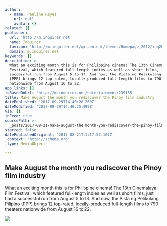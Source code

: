 ```yaml
---
author:
  - name: Pauline Reyes
    url: null
    avatar: {}
related: []
publisher:
  url: 'http://m.inquirer.net'
  name: Inquirer
  favicon: 'http://m.inquirer.net/wp-content/themes/Homepage_2012/inq2013/favicon.ico'
  domain: m.inquirer.net
keywords: []
description: >-
  What an exciting month this is for Philippine cinema! The 13th Cinemalaya Film
  Festival, which featured full-length indies as well as short films, just had a
  successful run from August 5 to 13. And now, the Pista ng Pelikulang Pilipino
  (PPP) brings 12 top-rated, locally-produced full-length films to 790 theaters
  nationwide from August 16 to 22.
app_links: []
isBasedOnUrl: 'http://m.inquirer.net/entertainment/239155'
title: Make August the month you rediscover the Pinoy film industry
datePublished: '2017-09-29T14:40:28.260Z'
dateModified: '2017-09-29T14:40:25.099Z'
via: {}
inFeed: true
sourcePath: >-
  _posts/2017-08-21-make-august-the-month-you-rediscover-the-pinoy-film-industry.md
starred: false
datePublishedOriginal: '2017-08-21T11:17:57.107Z'
_context: 'http://schema.org'
_type: MediaObject

---
```

<article style=""><h1>Make August the month you rediscover the Pinoy film industry</h1><p>What an exciting month this is for Philippine cinema! The 13th Cinemalaya Film Festival, which featured full-length indies as well as short films, just had a successful run from August 5 to 13. And now, the Pista ng Pelikulang Pilipino (PPP) brings 12 top-rated, locally-produced full-length films to 790 theaters nationwide from August 16 to 22.</p><img src="http://entertainment.inquirer.net/files/2017/08/PP2.png" /></article>